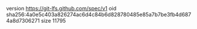 version https://git-lfs.github.com/spec/v1
oid sha256:4a0e5c403a826274ac6d4c84b6d828780485e85a7b7be3fb4d6874a8d7306271
size 11795
